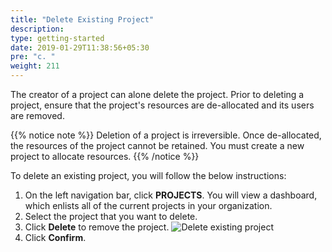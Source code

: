 ```yaml
---
title: "Delete Existing Project"
description:
type: getting-started
date: 2019-01-29T11:38:56+05:30
pre: "c. "
weight: 211
---
```

The creator of a project can alone delete the project. Prior to deleting a
project, ensure that the project's resources are de-allocated and its users
are removed.

{{% notice note %}}
Deletion of a project is irreversible. Once de-allocated, the resources of the project cannot be retained.
You must create a new project to allocate resources.
{{% /notice %}}

To delete an existing project, you will follow the below instructions:

1. On the left navigation bar, click **PROJECTS**. You will view a dashboard, which enlists
   all of the current projects in your organization.
2. Select the project that you want to delete.
3. Click **Delete** to remove the project.
   ![Delete existing project](/images/getting-started/organization/project/delete-project.png?classes=border,shadow&width=50pc)
4. Click **Confirm**.